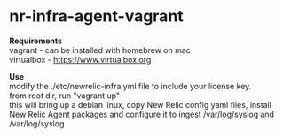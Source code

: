 # nr-infra-agent-vagrant

__Requirements__  
vagrant - can be installed with homebrew on mac  
virtualbox - https://www.virtualbox.org  

__Use__  
modify the ./etc/newrelic-infra.yml file to include your license key.  
from root dir, run "vagrant up"  
this will bring up a debian linux, copy New Relic config yaml files, install New Relic Agent packages and configure it to ingest /var/log/syslog and /var/log/syslog




